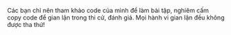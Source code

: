 Các bạn chỉ nên tham khảo code của mình để làm bài tập, nghiêm cấm copy code để gian lận trong thi cử, đánh giá. Mọi hành vi gian lận đều không được tha thứ!
